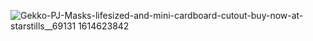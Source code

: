 ![Gekko-PJ-Masks-lifesized-and-mini-cardboard-cutout-buy-now-at-starstills__69131 1614623842](https://user-images.githubusercontent.com/89673434/131222385-b04ee5a0-f941-41cf-8f39-423fa62aa9d3.jpeg)
